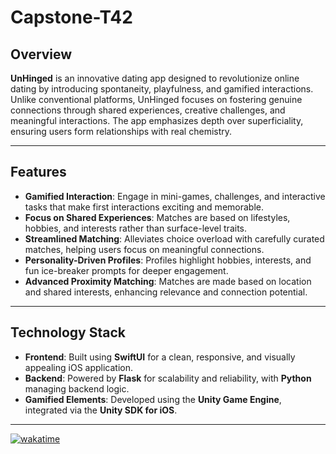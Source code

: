 # Capstone-T42



## Overview
**UnHinged** is an innovative dating app designed to revolutionize online dating by introducing spontaneity, playfulness, and gamified interactions. Unlike conventional platforms, UnHinged focuses on fostering genuine connections through shared experiences, creative challenges, and meaningful interactions. The app emphasizes depth over superficiality, ensuring users form relationships with real chemistry.

---

## Features
- **Gamified Interaction**: Engage in mini-games, challenges, and interactive tasks that make first interactions exciting and memorable.
- **Focus on Shared Experiences**: Matches are based on lifestyles, hobbies, and interests rather than surface-level traits.
- **Streamlined Matching**: Alleviates choice overload with carefully curated matches, helping users focus on meaningful connections.
- **Personality-Driven Profiles**: Profiles highlight hobbies, interests, and fun ice-breaker prompts for deeper engagement.
- **Advanced Proximity Matching**: Matches are made based on location and shared interests, enhancing relevance and connection potential.

---

## Technology Stack
- **Frontend**: Built using **SwiftUI** for a clean, responsive, and visually appealing iOS application.
- **Backend**: Powered by **Flask** for scalability and reliability, with **Python** managing backend logic.
- **Gamified Elements**: Developed using the **Unity Game Engine**, integrated via the **Unity SDK for iOS**.

---
[![wakatime](https://wakatime.com/badge/github/Xowmandon/Capstone-T42.svg)](https://wakatime.com/badge/github/Xowmandon/Capstone-T42)

